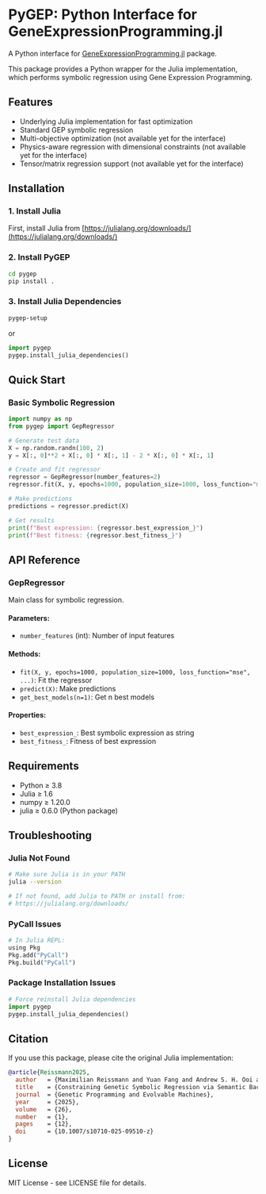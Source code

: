 # PyGEP: Python Interface for GeneExpressionProgramming.jl

A Python interface for [GeneExpressionProgramming.jl](https://github.com/maxreiss123/GeneExpressionProgramming.jl) package.

This package provides a Python wrapper for the Julia implementation, which performs symbolic regression using Gene Expression Programming.

## Features

- Underlying Julia implementation for fast optimization
- Standard GEP symbolic regression
- Multi-objective optimization (not available yet for the interface)
- Physics-aware regression with dimensional constraints (not available yet for the interface)
- Tensor/matrix regression support (not available yet for the interface)

## Installation

### 1. Install Julia
First, install Julia from [https://julialang.org/downloads/](https://julialang.org/downloads/)

### 2. Install PyGEP
```bash
cd pygep
pip install .
```

### 3. Install Julia Dependencies
```bash
pygep-setup
```

or

```python
import pygep
pygep.install_julia_dependencies()
```

## Quick Start

### Basic Symbolic Regression

```python
import numpy as np
from pygep import GepRegressor

# Generate test data
X = np.random.randn(100, 2)
y = X[:, 0]**2 + X[:, 0] * X[:, 1] - 2 * X[:, 0] * X[:, 1]

# Create and fit regressor
regressor = GepRegressor(number_features=2)
regressor.fit(X, y, epochs=1000, population_size=1000, loss_function="mse")

# Make predictions
predictions = regressor.predict(X)

# Get results
print(f"Best expression: {regressor.best_expression_}")
print(f"Best fitness: {regressor.best_fitness_}")
```

## API Reference

### GepRegressor

Main class for symbolic regression.

#### Parameters:
- `number_features` (int): Number of input features

#### Methods:
- `fit(X, y, epochs=1000, population_size=1000, loss_function="mse", ...)`: Fit the regressor
- `predict(X)`: Make predictions
- `get_best_models(n=1)`: Get n best models

#### Properties:
- `best_expression_`: Best symbolic expression as string
- `best_fitness_`: Fitness of best expression

## Requirements

- Python ≥ 3.8
- Julia ≥ 1.6
- numpy ≥ 1.20.0
- julia ≥ 0.6.0 (Python package)

## Troubleshooting

### Julia Not Found
```bash
# Make sure Julia is in your PATH
julia --version

# If not found, add Julia to PATH or install from:
# https://julialang.org/downloads/
```

### PyCall Issues
```python
# In Julia REPL:
using Pkg
Pkg.add("PyCall")
Pkg.build("PyCall")
```

### Package Installation Issues
```python
# Force reinstall Julia dependencies
import pygep
pygep.install_julia_dependencies()
```

## Citation

If you use this package, please cite the original Julia implementation:

```bibtex
@article{Reissmann2025,
  author   = {Maximilian Reissmann and Yuan Fang and Andrew S. H. Ooi and Richard D. Sandberg},
  title    = {Constraining Genetic Symbolic Regression via Semantic Backpropagation},
  journal  = {Genetic Programming and Evolvable Machines},
  year     = {2025},
  volume   = {26},
  number   = {1},
  pages    = {12},
  doi      = {10.1007/s10710-025-09510-z}
}
```

## License

MIT License - see LICENSE file for details.
